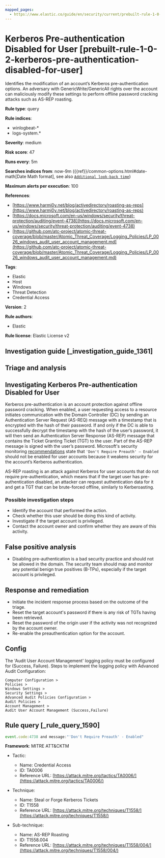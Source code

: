 ```yaml
---
mapped_pages:
  - https://www.elastic.co/guide/en/security/current/prebuilt-rule-1-0-2-kerberos-pre-authentication-disabled-for-user.html
---
```


# Kerberos Pre-authentication Disabled for User [prebuilt-rule-1-0-2-kerberos-pre-authentication-disabled-for-user]

Identifies the modification of an account’s Kerberos pre-authentication options. An adversary with GenericWrite/GenericAll rights over the account can maliciously modify these settings to perform offline password cracking attacks such as AS-REP roasting.

**Rule type**: query

**Rule indices**:

* winlogbeat-*
* logs-system.*

**Severity**: medium

**Risk score**: 47

**Runs every**: 5m

**Searches indices from**: now-9m ({{ref}}/common-options.html#date-math[Date Math format], see also [`Additional look-back time`](docs-content://solutions/security/detect-and-alert/create-detection-rule.md#rule-schedule))

**Maximum alerts per execution**: 100

**References**:

* [https://www.harmj0y.net/blog/activedirectory/roasting-as-reps](https://www.harmj0y.net/blog/activedirectory/roasting-as-reps)
* [https://docs.microsoft.com/en-us/windows/security/threat-protection/auditing/event-4738](https://docs.microsoft.com/en-us/windows/security/threat-protection/auditing/event-4738)
* [https://github.com/atc-project/atomic-threat-coverage/blob/master/Atomic_Threat_Coverage/Logging_Policies/LP_0026_windows_audit_user_account_management.md](https://github.com/atc-project/atomic-threat-coverage/blob/master/Atomic_Threat_Coverage/Logging_Policies/LP_0026_windows_audit_user_account_management.md)

**Tags**:

* Elastic
* Host
* Windows
* Threat Detection
* Credential Access

**Version**: 2

**Rule authors**:

* Elastic

**Rule license**: Elastic License v2

## Investigation guide [_investigation_guide_1361]

## Triage and analysis

## Investigating Kerberos Pre-authentication Disabled for User

Kerberos pre-authentication is an account protection against offline password cracking. When enabled, a user requesting
access to a resource initiates communication with the Domain Controller (DC) by sending an Authentication Server Request
(AS-REQ) message with a timestamp that is encrypted with the hash of their password. If and only if the DC is able to
successfully decrypt the timestamp with the hash of the user’s password, it will then send an Authentication Server
Response (AS-REP) message that contains the Ticket Granting Ticket (TGT) to the user. Part of the AS-REP message is
signed with the user’s password. Microsoft's security monitoring [recommendations](https://docs.microsoft.com/en-us/windows/security/threat-protection/auditing/event-4738) state that `'Don't Require Preauth' – Enabled` should not be enabled for user accounts because it weakens security for the account’s Kerberos authentication.

AS-REP roasting is an attack against Kerberos for user accounts that do not require pre-authentication, which means that
if the target user has pre-authentication disabled, an attacker can request authentication data for it and get a TGT that
can be brute-forced offline, similarly to Kerberoasting.

### Possible investigation steps

- Identify the account that performed the action.
- Check whether this user should be doing this kind of activity.
- Investigate if the target account is privileged.
- Contact the account owner and confirm whether they are aware of this activity.

## False positive analysis

- Disabling pre-authentication is a bad security practice and should not be allowed in the domain. The security team
should map and monitor any potential benign true positives (B-TPs), especially if the target account is privileged.

## Response and remediation

- Initiate the incident response process based on the outcome of the triage.
- Reset the target account's password if there is any risk of TGTs having been retrieved.
- Reset the password of the origin user if the activity was not recognized by the account owner.
- Re-enable the preauthentication option for the account.

## Config

The 'Audit User Account Management' logging policy must be configured for (Success, Failure).
Steps to implement the logging policy with Advanced Audit Configuration:

```
Computer Configuration >
Policies >
Windows Settings >
Security Settings >
Advanced Audit Policies Configuration >
Audit Policies >
Account Management >
Audit User Account Management (Success,Failure)
```

## Rule query [_rule_query_1590]

```js
event.code:4738 and message:"'Don't Require Preauth' - Enabled"
```

**Framework**: MITRE ATT&CKTM

* Tactic:

    * Name: Credential Access
    * ID: TA0006
    * Reference URL: [https://attack.mitre.org/tactics/TA0006/](https://attack.mitre.org/tactics/TA0006/)

* Technique:

    * Name: Steal or Forge Kerberos Tickets
    * ID: T1558
    * Reference URL: [https://attack.mitre.org/techniques/T1558/](https://attack.mitre.org/techniques/T1558/)

* Sub-technique:

    * Name: AS-REP Roasting
    * ID: T1558.004
    * Reference URL: [https://attack.mitre.org/techniques/T1558/004/](https://attack.mitre.org/techniques/T1558/004/)



